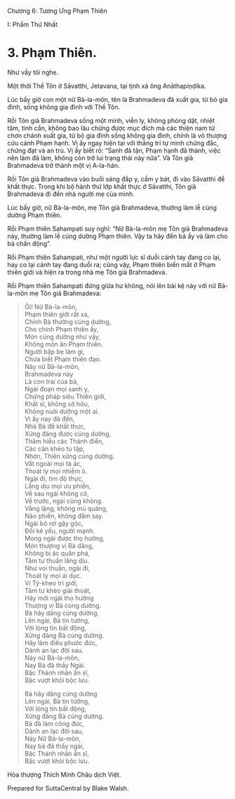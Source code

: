  

Chương 6: Tương Ưng Phạm Thiên

I: Phẩm Thứ Nhất

# 3\. Phạm Thiên.

Như vầy tôi nghe.

Một thời Thế Tôn ở Sāvatthi, Jetavana, tại tịnh xá ông Anāthapiṇḍika.

Lúc bấy giờ con một nữ Bà-la-môn, tên là Brahmadeva đã xuất gia, từ bỏ gia đình, sống không gia đình với Thế Tôn.

Rồi Tôn giả Brahmadeva sống một mình, viễn ly, không phóng dật, nhiệt tâm, tinh cần, không bao lâu chứng được mục đích mà các thiện nam tử chơn chánh xuất gia, từ bỏ gia đình sống không gia đình, chính là vô thượng cứu cánh Phạm hạnh. Vị ấy ngay hiện tại với thắng trí tự mình chứng đắc, chứng đạt và an trú. Vị ấy biết rõ: “Sanh đã tận, Phạm hạnh đã thành, việc nên làm đã làm, không còn trở lui trạng thái này nữa”. Và Tôn giả Brahmadeva trở thành một vị A-la-hán.

Rồi Tôn giả Brahmadeva vào buổi sáng đắp y, cầm y bát, đi vào Sāvatthi để khất thực. Trong khi bộ hành thứ lớp khất thực ở Sāvatthi, Tôn giả Brahmadeva đi đến nhà người mẹ của mình.

Lúc bấy giờ, nữ Bà-la-môn, mẹ Tôn giả Brahmadeva, thường làm lễ cúng dường Phạm thiên.

Rồi Phạm thiên Sahampati suy nghĩ: “Nữ Bà-la-môn mẹ Tôn giả Brahmadeva này, thường làm lễ cúng dường Phạm thiên. Vậy ta hãy đến bà ấy và làm cho bà chấn động”.

Rồi Phạm thiên Sahampati, như một người lực sĩ duỗi cánh tay đang co lại, hay co lại cánh tay đang duỗi ra; cũng vậy, Phạm thiên biến mất ở Phạm thiên giới và hiện ra trong nhà mẹ Tôn giả Brahmadeva.

Rồi Phạm thiên Sahampati đứng giữa hư không, nói lên bài kệ này với nữ Bà-la-môn mẹ Tôn giả Brahmadeva:

> Ôi! Nữ Bà-la-môn,  
> Phạm thiên giới rất xa,  
> Chính Bà thường cúng dường,  
> Cho chính Phạm thiên ấy,  
> Món cúng dường như vậy,  
> Không món ăn Phạm thiên.  
> Người bập bẹ làm gì,  
> Chưa biết Phạm thiên đạo.  
> Này nữ Bà-la-môn,  
> Brahmadeva này  
> Là con trai của bà,  
> Ngài đoạn mọi sanh y,  
> Chứng pháp siêu Thiên giới,  
> Khất sĩ, không sở hữu,  
> Không nuôi dưỡng một ai.  
> Vị ấy nay đã đến,  
> Nhà Bà để khất thực,  
> Xứng đáng được cúng dường,  
> Thâm hiểu các Thánh điển,  
> Các căn khéo tu tập,  
> Nhơn, Thiên xứng cúng dường.  
> Vất ngoài mọi tà ác,  
> Thoát ly mọi nhiễm ô.  
> Ngài đi, tìm độ thực,  
> Lắng dịu mọi ưu phiền,  
> Về sau ngài không có,  
> Về trước, ngài cũng không.  
> Vắng lặng, không mù quáng,  
> Não phiền, không đắm say.  
> Ngài bỏ rơi gậy gộc,  
> Ðối kẻ yếu, người mạnh.  
> Mong ngài được thọ hưởng,  
> Món thượng vị Bà dâng,  
> Không bị ác quân phá,  
> Tâm tư thuần lắng dịu.  
> Như voi thuần, ngài đi,  
> Thoát ly mọi ái dục.  
> Vị Tỷ-kheo trì giới,  
> Tâm tư khéo giải thoát,  
> Hãy mời ngài thọ hưởng  
> Thượng vị Bà cúng dường.  
> Bà hãy dâng cúng dường.  
> Lên ngài, Bà tin tưởng,  
> Với lòng tin bất động,  
> Xứng đáng Bà cúng dường.  
> Hãy làm điều phước đức,  
> Dành an lạc đời sau.  
> Này nữ Bà-la-môn,  
> Nay Bà đã thấy Ngài.  
> Bậc Thánh nhân ẩn sĩ,  
> Bậc vượt khỏi bộc lưu.
> 
> Bà hãy dâng cúng dường  
> Lên ngài, Bà tin tưởng,  
> Với lòng tin bất động,  
> Xứng đáng Bà cúng dường.  
> Bà đã làm công đức,  
> Dành an lạc đời sau,  
> Này Nữ Bà-la-môn,  
> Nay bà đã thấy ngài,  
> Bậc Thánh nhân ẩn sĩ,  
> Bậc vượt khỏi bộc lưu.

Hòa thượng Thích Minh Châu dịch Việt.

Prepared for SuttaCentral by Blake Walsh.